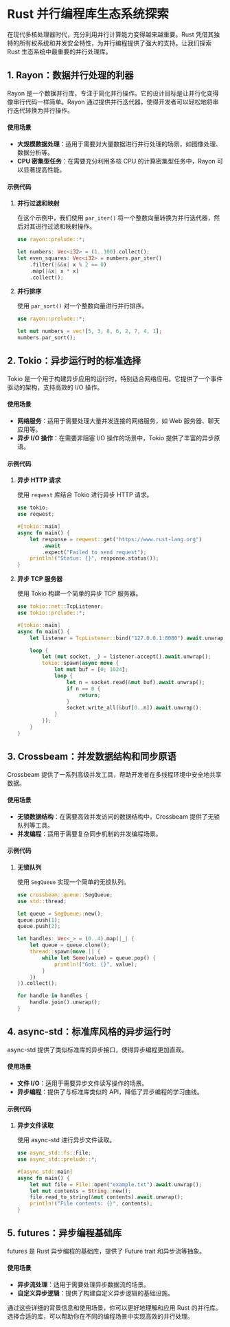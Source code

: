 # Rust 并行编程库生态系统探索

在现代多核处理器时代，充分利用并行计算能力变得越来越重要。Rust 凭借其独特的所有权系统和并发安全特性，为并行编程提供了强大的支持。让我们探索 Rust 生态系统中最重要的并行处理库。

## 1. Rayon：数据并行处理的利器

Rayon 是一个数据并行库，专注于简化并行操作。它的设计目标是让并行化变得像串行代码一样简单。Rayon 通过提供并行迭代器，使得开发者可以轻松地将串行迭代转换为并行操作。

#### 使用场景

- **大规模数据处理**：适用于需要对大量数据进行并行处理的场景，如图像处理、数据分析等。
- **CPU 密集型任务**：在需要充分利用多核 CPU 的计算密集型任务中，Rayon 可以显著提高性能。

#### 示例代码

1. **并行过滤和映射**

   在这个示例中，我们使用 `par_iter()` 将一个整数向量转换为并行迭代器，然后对其进行过滤和映射操作。

   ```rust
   use rayon::prelude::*;

   let numbers: Vec<i32> = (1..100).collect();
   let even_squares: Vec<i32> = numbers.par_iter()
       .filter(|&&x| x % 2 == 0)
       .map(|&x| x * x)
       .collect();
   ```

2. **并行排序**

   使用 `par_sort()` 对一个整数向量进行并行排序。

   ```rust
   use rayon::prelude::*;

   let mut numbers = vec![5, 3, 8, 6, 2, 7, 4, 1];
   numbers.par_sort();
   ```

## 2. Tokio：异步运行时的标准选择

Tokio 是一个用于构建异步应用的运行时，特别适合网络应用。它提供了一个事件驱动的架构，支持高效的 I/O 操作。

#### 使用场景

- **网络服务**：适用于需要处理大量并发连接的网络服务，如 Web 服务器、聊天应用等。
- **异步 I/O 操作**：在需要非阻塞 I/O 操作的场景中，Tokio 提供了丰富的异步原语。

#### 示例代码

1. **异步 HTTP 请求**

   使用 `reqwest` 库结合 Tokio 进行异步 HTTP 请求。

   ```rust
   use tokio;
   use reqwest;

   #[tokio::main]
   async fn main() {
       let response = reqwest::get("https://www.rust-lang.org")
           .await
           .expect("Failed to send request");
       println!("Status: {}", response.status());
   }
   ```

2. **异步 TCP 服务器**

   使用 Tokio 构建一个简单的异步 TCP 服务器。

   ```rust
   use tokio::net::TcpListener;
   use tokio::prelude::*;

   #[tokio::main]
   async fn main() {
       let listener = TcpListener::bind("127.0.0.1:8080").await.unwrap();

       loop {
           let (mut socket, _) = listener.accept().await.unwrap();
           tokio::spawn(async move {
               let mut buf = [0; 1024];
               loop {
                   let n = socket.read(&mut buf).await.unwrap();
                   if n == 0 {
                       return;
                   }
                   socket.write_all(&buf[0..n]).await.unwrap();
               }
           });
       }
   }
   ```

## 3. Crossbeam：并发数据结构和同步原语

Crossbeam 提供了一系列高级并发工具，帮助开发者在多线程环境中安全地共享数据。

#### 使用场景

- **无锁数据结构**：在需要高效并发访问的数据结构中，Crossbeam 提供了无锁队列等工具。
- **并发编程**：适用于需要复杂同步机制的并发编程场景。

#### 示例代码

1. **无锁队列**

   使用 `SegQueue` 实现一个简单的无锁队列。

   ```rust
   use crossbeam::queue::SegQueue;
   use std::thread;

   let queue = SegQueue::new();
   queue.push(1);
   queue.push(2);

   let handles: Vec<_> = (0..4).map(|_| {
       let queue = queue.clone();
       thread::spawn(move || {
           while let Some(value) = queue.pop() {
               println!("Got: {}", value);
           }
       })
   }).collect();

   for handle in handles {
       handle.join().unwrap();
   }
   ```

## 4. async-std：标准库风格的异步运行时

async-std 提供了类似标准库的异步接口，使得异步编程更加直观。

#### 使用场景

- **文件 I/O**：适用于需要异步文件读写操作的场景。
- **异步编程**：提供了与标准库类似的 API，降低了异步编程的学习曲线。

#### 示例代码

1. **异步文件读取**

   使用 async-std 进行异步文件读取。

   ```rust
   use async_std::fs::File;
   use async_std::prelude::*;

   #[async_std::main]
   async fn main() {
       let mut file = File::open("example.txt").await.unwrap();
       let mut contents = String::new();
       file.read_to_string(&mut contents).await.unwrap();
       println!("File contents: {}", contents);
   }
   ```

## 5. futures：异步编程基础库

futures 是 Rust 异步编程的基础库，提供了 Future trait 和异步流等抽象。

#### 使用场景

- **异步流处理**：适用于需要处理异步数据流的场景。
- **自定义异步逻辑**：提供了构建自定义异步逻辑的基础设施。

通过这些详细的背景信息和使用场景，你可以更好地理解和应用 Rust 的并行库。选择合适的库，可以帮助你在不同的编程场景中实现高效的并行处理。
